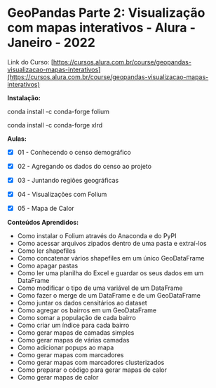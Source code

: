 # GeoPandas Parte 2: Visualização com mapas interativos - Alura - Janeiro - 2022

Link do Curso: [https://cursos.alura.com.br/course/geopandas-visualizacao-mapas-interativos](https://cursos.alura.com.br/course/geopandas-visualizacao-mapas-interativos)

**Instalação:**  

conda install -c conda-forge folium

conda install -c conda-forge xlrd

 
**Aulas:**  
  
- [X] 01 - Conhecendo o censo demográfico
  
- [X] 02 - Agregando os dados do censo ao projeto
  
- [X] 03 - Juntando regiões geográficas 
  
- [X] 04 - Visualizações com Folium
  
- [X] 05 - Mapa de Calor

**Conteúdos Aprendidos:**  

- Como instalar o Folium através do Anaconda e do PyPI
- Como acessar arquivos zipados dentro de uma pasta e extraí-los
- Como ler shapefiles
- Como concatenar vários shapefiles em um único GeoDataFrame
- Como apagar pastas
- Como ler uma planilha do Excel e guardar os seus dados em um DataFrame
- Como modificar o tipo de uma variável de um DataFrame
- Como fazer o merge de um DataFrame e de um GeoDataFrame
- Como juntar os dados censitários ao dataset
- Como agregar os bairros em um GeoDataFrame
- Como somar a população de cada bairro
- Como criar um índice para cada bairro
- Como gerar mapas de camadas simples
- Como gerar mapas de várias camadas
- Como adicionar popups ao mapa
- Como gerar mapas com marcadores
- Como gerar mapas com marcadores clusterizados
- Como preparar o código para gerar mapas de calor
- Como gerar mapas de calor
